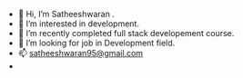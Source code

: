 - 👋 Hi, I’m Satheeshwaran .
- 👀 I’m interested in development.
- 🌱 I’m recently completed full stack developement course.
- 💞️ I’m looking for job in Development field.
- 📫 satheeshwaran95@gmail.com
- 


<!---
Satheesh28062001/Satheesh28062001 is a ✨ special ✨ repository because its `README.md` (this file) appears on your GitHub profile.
You can click the Preview link to take a look at your changes.
--->
